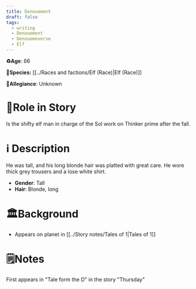 ```yaml
---
title: Denouement
draft: false
tags:
  - writing
  - Denouement
  - Denouemeverse
  - Elf
---
```


**♻️Age**:  66

👾**Species:** [[../Races and factions/Elf (Race)|Elf (Race)]]

🏅**Allegiance**: Unknown

# 🎲Role in Story

Is the shifty elf man in charge of the Sol work on Thinker prime after the fall.

# ℹ️ Description

He was tall, and his long blonde hair was platted with great care. He wore thick grey trousers and a lose white shirt.

* **Gender**: Tall
* **Hair**: Blonde, long

# 🏛️Background

- Appears on planet in [[../Story notes/Tales of 1|Tales of 1]]

# 🗒️Notes

  First appears in "Tale form the D" in the story "Thursday"
